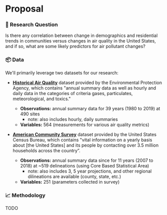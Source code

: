 # Proposal

### 🔎 Research Question

<!-- What is your research question? -->

Is there any correlation between change in demographics and residential trends in communities versus changes in air quality in the United States, and if so, what are some likely predictors for air pollutant changes?

### 📦 Data

<!-- What is the data that you will use? How many observations? How many variables? -->

We'll primarily leverage two datasets for our research:

* [**Historical Air Quality**](https://console.cloud.google.com/marketplace/details/epa/historical-air-quality?filter=solution-type%3Adataset&filter=category%3Ascience-research&id=198c2178-3986-4182-a7c7-4c9ae81dfc5d) dataset provided by the Environmental Protection Agency, which contains "annual summary data as well as hourly and daily data in the categories of criteria gases, particulates, meteorological, and toxics."
  * **Observations:** annual summary data for 39 years (1980 to 2019) at 490 sites
    * note: also includes hourly, daily summaries
  * **Variables:** 564 (measurements for various air quality metrics)

* [**American Community Survey**](https://console.cloud.google.com/marketplace/details/united-states-census-bureau/acs?filter=solution-type:dataset&q=census&id=1282ab4c-78a4-4da5-8af8-cd693fe390ab) dataset provided by the United States Census Bureau, which contains "vital information on a yearly basis about [the United States] and its people by contacting over 3.5 million households across the country”.
  * **Observations:** annual summary data since for 11 years (2007 to 2018) at ~519 delineations (using Core Based Statistical Area)
    * note: also includes 3, 5 year projections, and other regional dilineations are available (county, state, etc.)
  * **Variables:** 251 (parameters collected in survey)

### 📈 Methodology

<!-- What methods will you use? Why it is suitable for this dataset and question? -->

TODO
